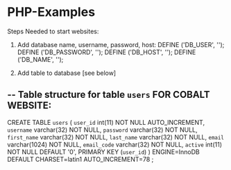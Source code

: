 # PHP-Examples

Steps Needed to start websites:


1) Add database name, username, password, host:
DEFINE ('DB_USER', '');
DEFINE ('DB_PASSWORD', '');
DEFINE ('DB_HOST', '');
DEFINE ('DB_NAME', '');

2) Add table to database [see below]

-- Table structure for table `users` FOR COBALT WEBSITE:
--

CREATE TABLE `users` (
  `user_id` int(11) NOT NULL AUTO_INCREMENT,
  `username` varchar(32) NOT NULL,
  `password` varchar(32) NOT NULL,
  `first_name` varchar(32) NOT NULL,
  `last_name` varchar(32) NOT NULL,
  `email` varchar(1024) NOT NULL,
  `email_code` varchar(32) NOT NULL,
  `active` int(11) NOT NULL DEFAULT '0',
  PRIMARY KEY (`user_id`)
) ENGINE=InnoDB  DEFAULT CHARSET=latin1 AUTO_INCREMENT=78 ;
